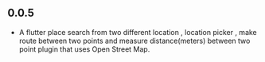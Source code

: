 ## 0.0.5

* A flutter place search from two different location ,  location picker , make route between two points and measure distance(meters) between two point plugin that uses Open Street Map.
